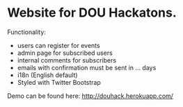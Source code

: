 # Website for DOU Hackatons.

Functionality:
* users can register for events
* admin page for subscribed users
* internal comments for subscribers
* emails with confirmation must be sent in ... days
* i18n (English default)
* Styled with Twitter Bootstrap

Demo can be found here: http://douhack.herokuapp.com/

